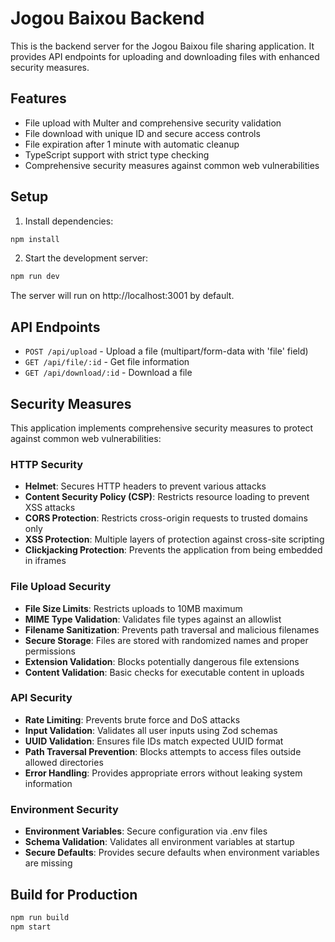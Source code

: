 # Jogou Baixou Backend

This is the backend server for the Jogou Baixou file sharing application. It provides API endpoints for uploading and downloading files with enhanced security measures.

## Features

- File upload with Multer and comprehensive security validation
- File download with unique ID and secure access controls
- File expiration after 1 minute with automatic cleanup
- TypeScript support with strict type checking
- Comprehensive security measures against common web vulnerabilities

## Setup

1. Install dependencies:

```bash
npm install
```

2. Start the development server:

```bash
npm run dev
```

The server will run on http://localhost:3001 by default.

## API Endpoints

- `POST /api/upload` - Upload a file (multipart/form-data with 'file' field)
- `GET /api/file/:id` - Get file information
- `GET /api/download/:id` - Download a file

## Security Measures

This application implements comprehensive security measures to protect against common web vulnerabilities:

### HTTP Security
- **Helmet**: Secures HTTP headers to prevent various attacks
- **Content Security Policy (CSP)**: Restricts resource loading to prevent XSS attacks
- **CORS Protection**: Restricts cross-origin requests to trusted domains only
- **XSS Protection**: Multiple layers of protection against cross-site scripting
- **Clickjacking Protection**: Prevents the application from being embedded in iframes

### File Upload Security
- **File Size Limits**: Restricts uploads to 10MB maximum
- **MIME Type Validation**: Validates file types against an allowlist
- **Filename Sanitization**: Prevents path traversal and malicious filenames
- **Secure Storage**: Files are stored with randomized names and proper permissions
- **Extension Validation**: Blocks potentially dangerous file extensions
- **Content Validation**: Basic checks for executable content in uploads

### API Security
- **Rate Limiting**: Prevents brute force and DoS attacks
- **Input Validation**: Validates all user inputs using Zod schemas
- **UUID Validation**: Ensures file IDs match expected UUID format
- **Path Traversal Prevention**: Blocks attempts to access files outside allowed directories
- **Error Handling**: Provides appropriate errors without leaking system information

### Environment Security
- **Environment Variables**: Secure configuration via .env files
- **Schema Validation**: Validates all environment variables at startup
- **Secure Defaults**: Provides secure defaults when environment variables are missing

## Build for Production

```bash
npm run build
npm start
```
